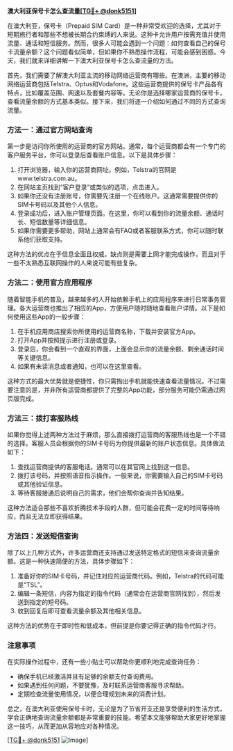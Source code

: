 **澳大利亚保号卡怎么查流量[[TG💪+ @donk5151](https://t.me/s/donk5151)]**

在澳大利亚，保号卡（Prepaid SIM Card）是一种非常受欢迎的选择，尤其对于短期旅行者和那些不想被长期合约束缚的人来说。这种卡允许用户按需充值并使用流量、通话和短信服务。然而，很多人可能会遇到一个问题：如何查看自己的保号卡流量余额？这个问题看似简单，但如果你不熟悉操作流程，可能会感到困惑。今天，我们就来详细讲解一下澳大利亚保号卡怎么查流量的方法。

首先，我们需要了解澳大利亚主流的移动网络运营商有哪些。在澳洲，主要的移动网络运营商包括Telstra、Optus和Vodafone。这些运营商提供的保号卡产品各有特点，比如覆盖范围、网速以及套餐内容等。无论你是选择哪家运营商的保号卡，查看流量余额的方式基本类似。接下来，我们将逐一介绍如何通过不同的方式查询流量。

### 方法一：通过官方网站查询

第一步是访问你所使用的运营商的官方网站。通常，每个运营商都会有一个专门的客户服务平台，你可以登录后查看账户信息。以下是具体步骤：

1. 打开浏览器，输入你的运营商网址。例如，Telstra的官网是www.telstra.com.au。
2. 在网站主页找到“客户登录”或类似的选项，点击进入。
3. 如果你还没有注册账号，你需要先注册一个在线账户。这通常需要提供你的SIM卡号码以及其他个人信息。
4. 登录成功后，进入账户管理页面。在这里，你可以看到你的流量余额、通话时长、短信数量等详细信息。
5. 如果你需要更多帮助，网站上通常会有FAQ或者客服联系方式，你可以随时联系他们获取支持。

这种方法的优点在于信息全面且权威，缺点则是需要上网才能完成操作，而且对于一些不太熟悉互联网操作的人来说可能有些复杂。

### 方法二：使用官方应用程序

随着智能手机的普及，越来越多的人开始依赖手机上的应用程序来进行日常事务管理。各大运营商也推出了相应的App，方便用户随时随地查看账户详情。以下是如何使用这些App的一般步骤：

1. 在手机应用商店搜索你所使用的运营商名称，下载并安装官方App。
2. 打开App并按照提示进行注册或登录。
3. 登录后，你会看到一个直观的界面，上面会显示你的流量余额、剩余通话时间等关键信息。
4. 如果有未读消息或者通知，也可以在这里查看。

这种方式的最大优势就是便捷性，你只需掏出手机就能快速查看流量情况。不过需要注意的是，并非所有运营商都提供了完整的App功能，部分服务可能仍需通过网页版完成。

### 方法三：拨打客服热线

如果你觉得上述两种方法过于麻烦，那么直接拨打运营商的客服热线也是一个不错的选择。客服人员会根据你的SIM卡号码为你提供最新的账户状态信息。具体做法如下：

1. 查找运营商提供的客服电话。通常可以在其官网上找到这一信息。
2. 拨打该号码，并按照语音指示操作。一般来说，你需要输入自己的SIM卡号码或其他验证信息。
3. 等待客服接通后说明自己的需求，他们会帮你查询并告知结果。

这种方法适合那些不喜欢折腾技术手段的人群，但可能会花费一定的时间等待响应，而且无法立即获得结果。

### 方法四：发送短信查询

除了以上几种方式外，许多运营商还支持通过发送特定格式的短信来查询流量余额。这是一种快速简便的方法，具体步骤如下：

1. 准备好你的SIM卡号码，并记住对应的运营商代码。例如，Telstra的代码可能是“TSL”。
2. 编辑一条短信，内容为指定的指令代码（通常会在运营商官网找到），然后发送到指定的短号码。
3. 收到回复后即可查看流量余额及其他相关信息。

这种方法的优势在于即时性和低成本，但前提是你要记得正确的指令代码才行。

### 注意事项

在实际操作过程中，还有一些小贴士可以帮助你更顺利地完成查询任务：

- 确保手机已经激活并且有足够的余额支付查询费用。
- 如果遇到任何问题，不要犹豫，及时联系运营商客服寻求帮助。
- 定期检查流量使用情况，以便合理规划未来的消费计划。

总之，在澳大利亚使用保号卡时，无论是为了节省开支还是享受便利的生活方式，学会正确地查询流量余额都是非常重要的技能。希望本文能够帮助大家更好地掌握这一技巧，从而更加从容地应对各种情况。

[[TG💪+ @donk5151](https://t.me/s/donk5151) ![Image](https://i.postimg.cc/rwNCRYN7/Snipaste-2025-04-30-17-27-05.png)]